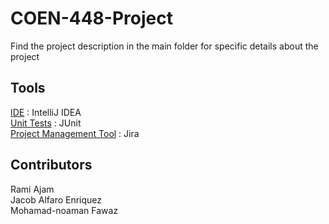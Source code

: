 # COEN-448-Project
Find the project description in the main folder for specific details about the project

## Tools
<ins>IDE</ins> : IntelliJ IDEA <br>
<ins>Unit Tests</ins> : JUnit <br>
<ins>Project Management Tool</ins> : Jira <br> 

## Contributors
Rami Ajam  
Jacob Alfaro Enriquez   
Mohamad-noaman Fawaz <br>


